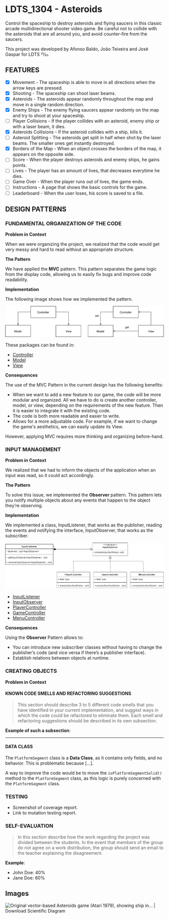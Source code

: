 
# LDTS_1304 - Asteroids
Control the spaceship to destroy asteroids and flying saucers in this classic arcade multidirectional shooter video game. Be careful not to collide with the asteroids that are all around you, and avoid counter-fire from the saucers.

This project was developed by Afonso Baldo, João Teixeira and José Gaspar for LDTS 21⁄22.

## FEATURES
 - [x] Movement - The spaceship is able to move in all directions when the arrow keys are pressed.
 - [x] Shooting - The spaceship can shoot laser beams. 
 - [x] Asteroids - The asteroids appear randomly throughout the map and move in a single random direction. 
 - [x] Enemy Ships - The enemy flying saucers appear randomly on the map and try to shoot at your spaceship.
 - [ ] Player Collisions - If the player collides with an asteroid, enemy ship or with a laser beam, it dies.
 - [x] Asteroids Collisions - If the asteroid collides with a ship, kills it.
 - [ ] Asteroid Splitting - The asteroids get split in half when shot by the laser beams. The smaller ones get instantly destroyed.
 - [x] Borders of the Map - When an object crosses the borders of the map, it appears on the opposite side.
 - [ ] Score - When the player destroys asteroids and enemy ships, he gains points.
 - [ ] Lives - The player has an amount of lives, that decreases everytime he dies.
 - [ ] Game Over - When the player runs out of lives, the game ends.
 - [ ] Instructions - A page that shows the basic controls for the game.
 - [ ] Leaderboard - When the user loses, his score is saved to a file.

## DESIGN PATTERNS

### FUNDAMENTAL ORGANIZATION OF THE CODE

**Problem in Context** 

When we were organizing the project, we realized that the code would get very messy and hard to read without an appropriate structure.

**The Pattern**

We have applied the **MVC** pattern. This pattern separates the game logic from the display code, allowing us to easily fix bugs and improve code readability.

**Implementation**

The following image shows how we implemented the pattern.

![](image/mvc.svg)

These packages can be found in:

- [Controller](https://github.com/FEUP-LDTS-2021/ldts-project-assignment-g1304/tree/main/src/main/java/control)
- [Model](https://github.com/FEUP-LDTS-2021/ldts-project-assignment-g1304/tree/main/src/main/java/model)
- [View](https://github.com/FEUP-LDTS-2021/ldts-project-assignment-g1304/tree/main/src/main/java/view)

**Consequences**

The use of the MVC Pattern in the current design has the following benefits:

- When we want to add a new feature to our game, the code will be more modular and organized. All we have to do is create another controller, model, or view, depending on the requirements of the new feature. Then it is easier to integrate it with the existing code.
- The code is both more readable and easier to write.
- Allows for a more adjustable code. For example, if we want to change the game's aesthetics, we can easily update its View.

However, applying MVC requires more thinking and organizing before-hand.

### INPUT MANAGEMENT

**Problem in Context**

We realized that we had to inform the objects of the application when an input was read, so it could act accordingly.

**The Pattern**

To solve this issue, we implemented the **Observer** pattern. This pattern lets you notify multiple objects about any events that happen to the object they’re observing.

**Implementation**

We implemented a class, InputListener, that works as the publisher, reading the events and notifying the interface, InputObserver, that works as the subscriber.

![](image/ObserverUml.png)

- [InputListener](https://github.com/FEUP-LDTS-2021/ldts-project-assignment-g1304/blob/main/src/main/java/control/input/InputListenner.java)
- [InputObserver](https://github.com/FEUP-LDTS-2021/ldts-project-assignment-g1304/blob/main/src/main/java/control/input/InputObserver.java)
- [PlayerController](https://github.com/FEUP-LDTS-2021/ldts-project-assignment-g1304/blob/main/src/main/java/control/PlayerController.java)
- [GameController](https://github.com/FEUP-LDTS-2021/ldts-project-assignment-g1304/blob/main/src/main/java/control/states/GameController.java)
- [MenuController](https://github.com/FEUP-LDTS-2021/ldts-project-assignment-g1304/blob/main/src/main/java/control/states/MenuController.java)

**Consequences**

Using the **Observer** Pattern allows to:
-   You can introduce new subscriber classes without having to change the publisher’s code (and vice versa if there’s a publisher interface).
-   Establish relations between objects at runtime.

### CREATING OBJECTS

**Problem in Context**



#### KNOWN CODE SMELLS AND REFACTORING SUGGESTIONS

> This section should describe 3 to 5 different code smells that you have identified in your current implementation, and suggest ways in which the code could be refactored to eliminate them. Each smell and refactoring suggestions should be described in its own subsection.

**Example of such a subsection**:

------

#### DATA CLASS

The `PlatformSegment` class is a **Data Class**, as it contains only fields, and no behavior. This is problematic because […].

A way to improve the code would be to move the `isPlatformSegmentSolid()` method to the `PlatformSegment` class, as this logic is purely concerned with the `PlatformSegment` class.

### TESTING

- Screenshot of coverage report.
- Link to mutation testing report.

### SELF-EVALUATION

> In this section describe how the work regarding the project was divided between the students. In the event that members of the group do not agree on a work distribution, the group should send an email to the teacher explaining the disagreement.

**Example**:

- John Doe: 40%
- Jane Doe: 60%
## Images
![Original vector-based Asteroids game (Atari 1979), showing ship in... |  Download Scientific Diagram](https://www.researchgate.net/profile/Kc-Collins/publication/262309733/figure/fig2/AS:694796872081408@1542663891658/Original-vector-based-Asteroids-game-Atari-1979-showing-ship-in-centre-and-floating.ppm)
